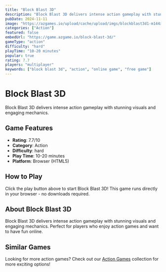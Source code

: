 ```yaml
---
title: "Block Blast 3D"
description: "Block Blast 3D delivers intense action gameplay with stunning visuals and engaging mechanics."
pubDate: 2024-11-11
image: "https://azgames.io/upload/cache/upload/imgs/blockblast3d1-m144x144.webp"
categories: ["Action"]
featured: false
embedUrl: "https://game.azgame.io/block-blast-3d/"
gameType: "action"
difficulty: "hard"
playTime: "10-20 minutes"
popular: true
rating: 7.7
players: "multiplayer"
keywords: ["block blast 3d", "action", "online game", "free game"]
---
```


# Block Blast 3D

Block Blast 3D delivers intense action gameplay with stunning visuals and engaging mechanics.

## Game Features

- **Rating**: 7.7/10
- **Category**: Action
- **Difficulty**: hard
- **Play Time**: 10-20 minutes
- **Platform**: Browser (HTML5)

## How to Play

Click the play button above to start Block Blast 3D! This game runs directly in your browser - no downloads required.

## About Block Blast 3D

Block Blast 3D delivers intense action gameplay with stunning visuals and engaging mechanics. Perfect for players who enjoy action games and want to have fun online.

## Similar Games

Looking for more action games? Check out our [Action Games](/categories/action) collection for more exciting options!
